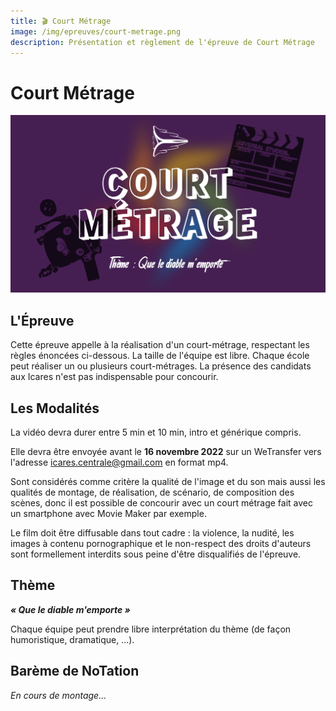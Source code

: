 ```yaml
---
title: 🎬 Court Métrage
image: /img/epreuves/court-metrage.png
description: Présentation et règlement de l'épreuve de Court Métrage
---
```


# Court Métrage

![Image Court Métrage](/img/epreuves/court-metrage.png)

## L'Épreuve
Cette épreuve appelle à la réalisation d'un court-métrage, respectant les règles énoncées ci-dessous.
La taille de l'équipe est libre. Chaque école peut réaliser un ou plusieurs court-métrages. 
La présence des candidats aux Icares n'est pas indispensable pour concourir. 

## Les Modalités
La vidéo devra durer entre 5 min et 10 min, intro et générique compris.

Elle devra être envoyée avant le **16 novembre 2022** sur un WeTransfer vers l'adresse [icares.centrale@gmail.com](mailto:icares.centrale@gmail.com) en format mp4. 

Sont considérés comme critère la qualité de l'image et du son mais aussi les qualités de montage, de réalisation, de scénario, de composition des scènes, donc il est possible de concourir avec un court métrage fait avec un smartphone avec Movie Maker par exemple.

Le film doit être diffusable dans tout cadre : la violence, la nudité, les images à contenu pornographique et le non-respect des droits d'auteurs sont formellement interdits sous peine d'être disqualifiés de l'épreuve. 

## Thème
***« Que le diable m'emporte »***

Chaque équipe peut prendre libre interprétation du thème (de façon humoristique, dramatique, ...).

## Barème de NoTation
*En cours de montage...* 
